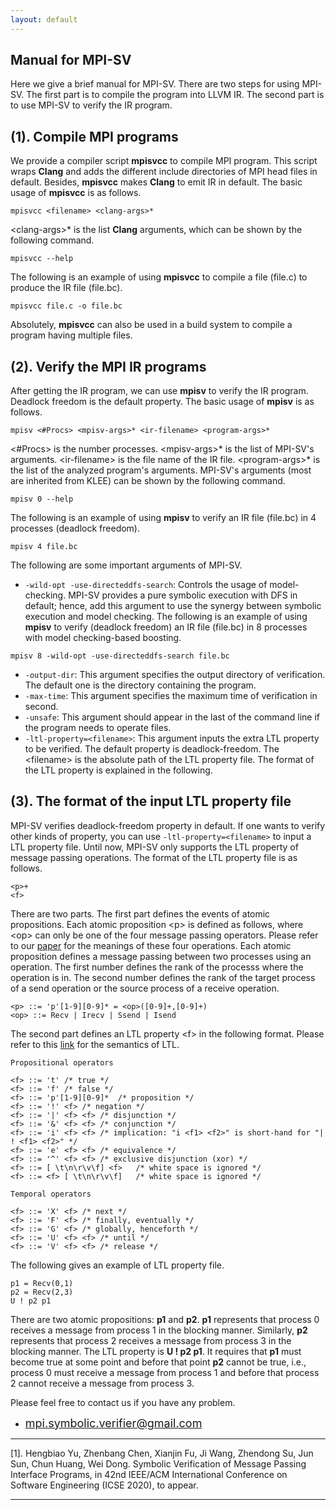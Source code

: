 ```yaml
---
layout: default
---
```

## **Manual for MPI-SV**

Here we give a brief manual for MPI-SV. There are two steps for using MPI-SV. The first part is to compile the program into LLVM IR. The second part is to use MPI-SV to verify the IR program.

## [](#header-2)**(1). Compile MPI programs**

We provide a compiler script **mpisvcc** to compile MPI program. This script wraps **Clang** and adds the different include directories of MPI head files in default. Besides, **mpisvcc** makes **Clang** to emit IR in default. The basic usage of **mpisvcc** is as follows.
```
mpisvcc <filename> <clang-args>*
```
&lt;clang-args&gt;* is the list **Clang** arguments, which can be shown by the following command.
```
mpisvcc --help
```

The following is an example of using **mpisvcc** to compile a file (file.c) to produce the IR file (file.bc).
```
mpisvcc file.c -o file.bc
```

Absolutely, **mpisvcc** can also be used in a build system to compile a program having multiple files.

## [](#header-2)**(2). Verify the MPI IR programs**


After getting the IR program, we can use **mpisv** to verify the IR program. Deadlock freedom is the default property. The basic usage of **mpisv** is as follows.
```
mpisv <#Procs> <mpisv-args>* <ir-filename> <program-args>*
```
&lt;#Procs&gt; is the number processes. &lt;mpisv-args&gt;* is the list of MPI-SV's arguments. &lt;ir-filename&gt; is the file name of the IR file. &lt;program-args&gt;* is the list of the analyzed program's arguments. MPI-SV's arguments (most are inherited from KLEE) can be shown by the following command.
```
mpisv 0 --help
```

The following is an example of using **mpisv** to verify an IR file (file.bc) in 4 processes (deadlock freedom).
```
mpisv 4 file.bc
```

The following are some important arguments of MPI-SV.

*   `-wild-opt -use-directeddfs-search`: Controls the usage of model-checking. MPI-SV provides a pure symbolic execution with DFS in default; hence, add this argument to use the synergy between symbolic execution and model checking. The following is an example of using **mpisv** to verify (deadlock freedom) an IR file (file.bc) in 8 processes with model checking-based boosting.
```
mpisv 8 -wild-opt -use-directeddfs-search file.bc
```
*   `-output-dir`: This argument specifies the output directory of verification. The default one is the directory containing the program.
*   `-max-time`: This argument specifies the maximum time of verification in second.
*   `-unsafe`: This argument should appear in the last of the command line if the program needs to operate files.
*   `-ltl-property=<filename>`: This argument inputs the extra LTL property to be verified. The default property is deadlock-freedom. The &lt;filename&gt; is the absolute path of the LTL property file. The format of the LTL property is explained in the following.

## [](#header-2)**(3). The format of the input LTL property file**

MPI-SV verifies deadlock-freedom property in default. If one wants to verify other kinds of property, you can use `-ltl-property=<filename>` to input a LTL property file. Until now, MPI-SV only supports the LTL property of message passing operations. The format of the LTL property file is as follows. 
```
<p>+
<f>
```
There are two parts. The first part defines the events of atomic propositions. Each atomic proposition &lt;p&gt; is defined as follows, where &lt;op&gt; can only be one of the four message passing operators. Please refer to our [paper](jump1) for the meanings of these four operations. Each atomic proposition defines a message passing between two processes using an operation. The first number defines the rank of the processs where the operation is in. The second number defines the rank of the target process of a send operation or the source process of a receive operation.
```
<p> ::= 'p'[1-9][0-9]* = <op>([0-9]+,[0-9]+)
<op> ::= Recv | Irecv | Ssend | Isend
```
The second part defines an LTL property &lt;f&gt; in the following format. Please refer to this [link](https://en.wikipedia.org/wiki/Linear_temporal_logic) for the semantics of LTL.	
```
Propositional operators

<f> ::=	't'	/* true */
<f> ::=	'f'	/* false */
<f> ::=	'p'[1-9][0-9]*	/* proposition */
<f> ::=	'!' <f>	/* negation */
<f> ::=	'|' <f> <f>	/* disjunction */
<f> ::=	'&' <f> <f>	/* conjunction */
<f> ::=	'i' <f> <f>	/* implication: "i <f1> <f2>" is short-hand for "| ! <f1> <f2>" */
<f> ::=	'e' <f> <f>	/* equivalence */
<f> ::=	'^' <f> <f>	/* exclusive disjunction (xor) */
<f> ::=	[ \t\n\r\v\f] <f>	/* white space is ignored */
<f> ::=	<f> [ \t\n\r\v\f]	/* white space is ignored */

Temporal operators

<f> ::=	'X' <f>	/* next */
<f> ::=	'F' <f>	/* finally, eventually */
<f> ::=	'G' <f>	/* globally, henceforth */
<f> ::=	'U' <f> <f>	/* until */
<f> ::=	'V' <f> <f>	/* release */
```
The following gives an example of LTL property file.
```
p1 = Recv(0,1)
p2 = Recv(2,3)
U ! p2 p1
```
There are two atomic propositions: **p1** and **p2**. **p1** represents that process 0 receives a message from process 1 in the blocking manner. Similarly, **p2** represents that process 2 receives a message from process 3 in the blocking manner. The LTL property is **U ! p2 p1**. It requires that **p1** must become true at some point and before that point **p2** cannot be true, i.e., process 0 must receive a message from process 1 and before that process 2 cannot receive a message from process 3. 

Please feel free to contact us if you have any problem.

*   <font color="#0000FF" size="4">mpi.symbolic.verifier@gmail.com</font>

* * *
<span id="jump1">[1]</span>. Hengbiao Yu, Zhenbang Chen, Xianjin Fu, Ji Wang, Zhendong Su, Jun Sun, Chun Huang, Wei Dong. Symbolic Verification of Message Passing Interface Programs, in 42nd IEEE/ACM International Conference on Software Engineering (ICSE 2020), to appear.

* * *

